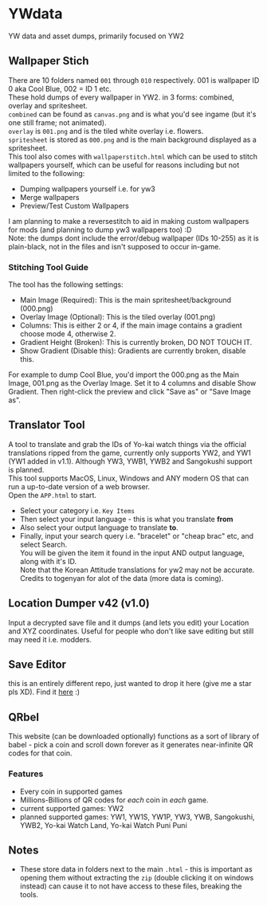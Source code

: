 # YWdata
YW data and asset dumps, primarily focused on YW2

## Wallpaper Stich
There are 10 folders named `001` through `010` respectively. 001 is wallpaper ID 0 aka Cool Blue, 002 = ID 1 etc.</br>
 These hold dumps of every wallpaper in YW2. in 3 forms: combined, overlay and spritesheet.</br>
`combined` can be found as `canvas.png` and is what you'd see ingame (but it's one still frame; not animated).</br>
`overlay` is `001.png` and is the tiled white overlay i.e. flowers.</br>
`spritesheet` is stored as `000.png` and is the main background displayed as a spritesheet.</br>
This tool also comes with `wallpaperstitch.html` which can be used to stitch wallpapers yourself, which can be useful for reasons including but not limited to the following:
* Dumping wallpapers yourself i.e. for yw3
* Merge wallpapers
* Preview/Test Custom Wallpapers</br>

I am planning to make a reversestitch to aid in making custom wallpapers for mods (and planning to dump yw3 wallpapers too) :D</br>
Note: the dumps dont include the error/debug wallpaper (IDs 10-255) as it is plain-black, not in the files and isn't supposed to occur in-game.

### Stitching Tool Guide
The tool has the following settings:
* Main Image (Required): This is the main spritesheet/background (000.png)
* Overlay Image (Optional): This is the tiled overlay (001.png)
* Columns: This is either 2 or 4, if the main image contains a gradient choose mode 4, otherwise 2.
* Gradient Height (Broken): This is currently broken, DO NOT TOUCH IT.
* Show Gradient (Disable this): Gradients are currently broken, disable this.</br>

For example to dump Cool Blue, you'd import the 000.png as the Main Image, 001.png as the Overlay Image. Set it to 4 columns and disable Show Gradient. Then right-click the preview and click "Save as" or "Save Image as".
  
## Translator Tool
A tool to translate and grab the IDs of Yo-kai watch things via the official translations ripped from the game, currently only supports YW2, and YW1 (YW1 added in v1.1). Although YW3, YWB1, YWB2 and Sangokushi support is planned.</br>
This tool supports MacOS, Linux, Windows and ANY modern OS that can run a up-to-date version of a web browser.</br>
Open the `APP.html` to start.
* Select your category i.e. `Key Items`
* Then select your input language - this is what you translate **from**
* Also select your output language to translate **to**.
* Finally, input your search query i.e. "bracelet" or "cheap brac" etc, and select Search.</br>
You will be given the item it found in the input AND output language, along with it's ID.</br>
Note that the Korean Attitude translations for yw2 may not be accurate.
Credits to togenyan for alot of the data (more data is coming).


## Location Dumper v42 (v1.0)
Input a decrypted save file and it dumps (and lets you edit) your Location and XYZ coordinates. Useful for people who don't like save editing but still may need it i.e. modders.

## Save Editor
this is an entirely different repo, just wanted to drop it here (give me a star pls XD). Find it [here](https://github.com/n123git/YWSaveEditor) :)

## QRbel
This website (can be downloaded optionally) functions as a sort of library of babel - pick a coin and scroll down forever as it generates near-infinite QR codes for that coin.

### Features
- Every coin in supported games
- Millions-Billions of QR codes for *each* coin in *each* game.
- current supported games: YW2
- planned supported games: YW1, YW1S, YW1P, YW3, YWB, Sangokushi, YWB2, Yo-kai Watch Land, Yo-kai Watch Puni Puni

## Notes
- These store data in folders next to the main `.html` - this is important as opening them without extracting the `zip` (double clicking it on windows instead) can cause it to not have access to these files, breaking the tools.

